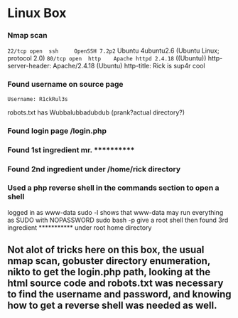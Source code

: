 # Linux Box
 
### Nmap scan

`22/tcp open  ssh     OpenSSH 7.2p2` Ubuntu 4ubuntu2.6 (Ubuntu Linux; protocol 2.0)
`80/tcp open  http    Apache httpd 2.4.18` ((Ubuntu))
http-server-header: Apache/2.4.18 (Ubuntu)
http-title: Rick is sup4r cool

### Found username on source page
`Username: R1ckRul3s`

robots.txt has Wubbalubbadubdub (prank?actual directory?)

### Found login page /login.php

### Found 1st ingredient mr. ********** 

### Found 2nd ingredient under /home/rick directory

### Used a php reverse shell in the commands section to open a shell
logged in as www-data
sudo -l shows that www-data may run everything as SUDO with NOPASSWORD
sudo bash -p give a root shell
then found 3rd ingredient *********** under root home directory

## Not alot of tricks here on this box, the usual nmap scan, gobuster directory enumeration, nikto to get the login.php path, looking at the html source code and robots.txt was necessary to find the username and password, and knowing how to get a reverse shell was needed as well. 

